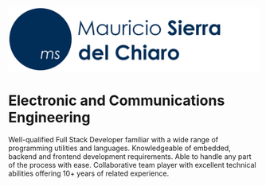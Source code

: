 ![Name](Logo-Name.jpg)
# Electronic and Communications Engineering
Well-qualified Full Stack Developer familiar with a wide range of
programming utilities and languages. Knowledgeable of embedded,
backend and frontend development requirements. Able to handle
any part of the process with ease. Collaborative team player with
excellent technical abilities offering 10+ years of related experience.